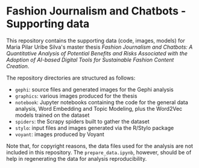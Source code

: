 # Fashion Journalism and Chatbots - Supporting data

This repository contains the supporting data (code, images, models) for Maria Pilar Uribe Silva's master thesis _Fashion Journalism and Chatbots: A Quantitative Analysis of Potential Benefits and Risks Associated with the Adoption of AI-based Digital Tools for Sustainable Fashion Content Creation_.

The repository directories are structured as follows:
* `gephi`: source files and generated images for the Gephi analysis
* `graphics`: various images produced for the thesis
* `notebook`: Jupyter notebooks containing the code for the general data analysis, Word Embedding and Topic Modeling, plus the Word2Vec models trained on the dataset
* `spiders`: the Scrapy spiders built to gather the dataset
* `stylo`: input files and images generated via the R/Stylo package
* `voyant`: images produced by Voyant

Note that, for copyright reasons, the data files used for the analysis are not included in this repository. The `prepare_data.ipynb`, however, should be of help in regenerating the data for analysis reproducibility.
